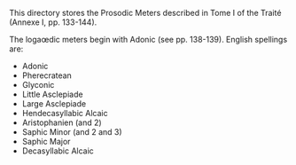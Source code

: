 This directory stores the Prosodic Meters described in Tome I of the Traité (Annexe I, pp. 133-144).

The logaœdic meters begin with Adonic (see pp. 138-139). English spellings are:
- Adonic
- Pherecratean
- Glyconic
- Little Asclepiade 
- Large Asclepiade
- Hendecasyllabic Alcaic
- Aristophanien (and 2)
- Saphic Minor (and 2 and 3)
- Saphic Major
- Decasyllabic Alcaic